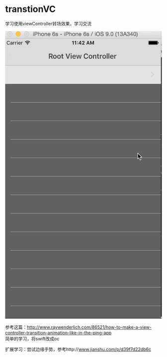 # transtionVC
学习使用viewController转场效果，学习交流

![image](https://github.com/fighterLS/transtionVC/blob/master/transition.gif) 

参考这篇：http://www.raywenderlich.com/86521/how-to-make-a-view-controller-transition-animation-like-in-the-ping-app  
简单的学习，将swift改成oc

扩展学习：尝试边缘手势，参考http://www.jianshu.com/p/d39f7d22db6c
